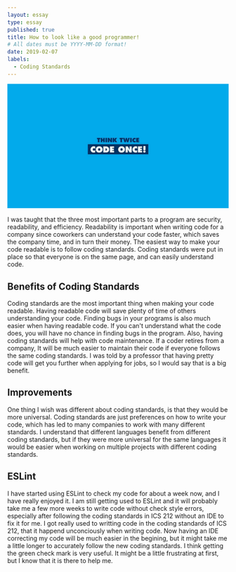 ```yaml
---
layout: essay
type: essay
published: true
title: How to look like a good programmer!
# All dates must be YYYY-MM-DD format!
date: 2019-02-07
labels:
  - Coding Standards
---
```


<img class="ui centered image" src="../images/codingStandard.jpeg">


I was taught that the three most important parts to a program are security, readability, and efficiency. Readability is important when writing code for a company since coworkers can understand your code faster, which saves the company time, and in turn their money. The easiest way to make your code readable is to follow coding standards. Coding standards were put in place so that everyone is on the same page, and can easily understand code.

## Benefits of Coding Standards

Coding standards are the most important thing when making your code readable. Having readable code will save plenty of time of others understanding your code. Finding bugs in your programs is also much easier when having readable code. If you can't understand what the code does, you will have no chance in finding bugs in the program. Also, having coding standards will help with code maintenance. If a coder retires from a company, It will be much easier to maintain their code if everyone follows the same coding standards. I was told by a professor that having pretty code will get you further when applying for jobs, so I would say that is a big benefit.

## Improvements

One thing I wish was different about coding standards, is that they would be more universal. Coding standards are just preferences on how to write your code, which has led to many companies to work with many different standards. I understand that different languages benefit from different coding standards, but if they were more universal for the same languages it would be easier when working on multiple projects with different coding standards. 

## ESLint

I have started using ESLint to check my code for about a week now, and I have really enjoyed it. I am still getting used to ESLint and it will probably take me a few more weeks to write code without check style errors, especially after following the coding standards in ICS 212 without an IDE to fix it for me. I got really used to writting code in the coding standards of ICS 212, that it happend unconciously when writing code. Now having an IDE correcting my code will be much easier in the begining, but it might take me a little longer to accurately follow the new coding standards. I think getting the green check mark is very useful. It might be a little frustrating at first, but I know that it is there to help me. 
